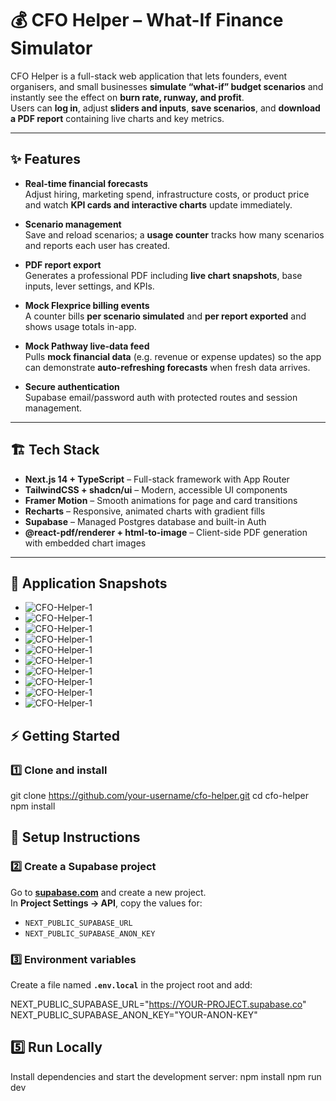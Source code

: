 # 💰 CFO Helper – What-If Finance Simulator

CFO Helper is a full-stack web application that lets founders, event organisers, and small businesses **simulate “what-if” budget scenarios** and instantly see the effect on **burn rate, runway, and profit**.  
Users can **log in**, adjust **sliders and inputs**, **save scenarios**, and **download a PDF report** containing live charts and key metrics.

---

## ✨ Features
- **Real-time financial forecasts**  
  Adjust hiring, marketing spend, infrastructure costs, or product price and watch **KPI cards and interactive charts** update immediately.

- **Scenario management**  
  Save and reload scenarios; a **usage counter** tracks how many scenarios and reports each user has created.

- **PDF report export**  
  Generates a professional PDF including **live chart snapshots**, base inputs, lever settings, and KPIs.

- **Mock Flexprice billing events**  
  A counter bills **per scenario simulated** and **per report exported** and shows usage totals in-app.

- **Mock Pathway live-data feed**  
  Pulls **mock financial data** (e.g. revenue or expense updates) so the app can demonstrate **auto-refreshing forecasts** when fresh data arrives.

- **Secure authentication**  
  Supabase email/password auth with protected routes and session management.

---

## 🏗 Tech Stack
- **Next.js 14 + TypeScript** – Full-stack framework with App Router
- **TailwindCSS + shadcn/ui** – Modern, accessible UI components
- **Framer Motion** – Smooth animations for page and card transitions
- **Recharts** – Responsive, animated charts with gradient fills
- **Supabase** – Managed Postgres database and built-in Auth
- **@react-pdf/renderer + html-to-image** – Client-side PDF generation with embedded chart images

---

## 📸 Application Snapshots
- ![CFO-Helper-1](Application-Snapshots/1.png)
- ![CFO-Helper-1](Application-Snapshots/2.png)
- ![CFO-Helper-1](Application-Snapshots/3.png)
- ![CFO-Helper-1](Application-Snapshots/4.png)
- ![CFO-Helper-1](Application-Snapshots/5.png)
- ![CFO-Helper-1](Application-Snapshots/6.png)
- ![CFO-Helper-1](Application-Snapshots/7.png)
- ![CFO-Helper-1](Application-Snapshots/8.png)
- ![CFO-Helper-1](Application-Snapshots/9.png)
- ![CFO-Helper-1](Application-Snapshots/10.png)



## ⚡ Getting Started

### 1️⃣ Clone and install
git clone https://github.com/your-username/cfo-helper.git
cd cfo-helper
npm install
## 🚀 Setup Instructions

### 2️⃣ Create a Supabase project
Go to **[supabase.com](https://supabase.com)** and create a new project.  
In **Project Settings → API**, copy the values for:
- `NEXT_PUBLIC_SUPABASE_URL`
- `NEXT_PUBLIC_SUPABASE_ANON_KEY`

### 3️⃣ Environment variables
Create a file named **`.env.local`** in the project root and add:

NEXT_PUBLIC_SUPABASE_URL="https://YOUR-PROJECT.supabase.co"
NEXT_PUBLIC_SUPABASE_ANON_KEY="YOUR-ANON-KEY"
## 5️⃣ Run Locally

Install dependencies and start the development server:
npm install
npm run dev

